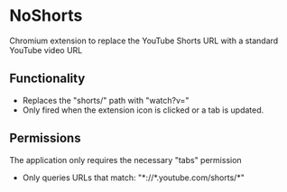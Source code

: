 # NoShorts
Chromium extension to replace the YouTube Shorts URL with a standard YouTube video URL  

## Functionality
- Replaces the "shorts/" path with "watch?v="
- Only fired when the extension icon is clicked or a tab is updated.  

## Permissions
The application only requires the necessary "tabs" permission
* Only queries URLs that match: "\*://\*.youtube.com/shorts/\*"